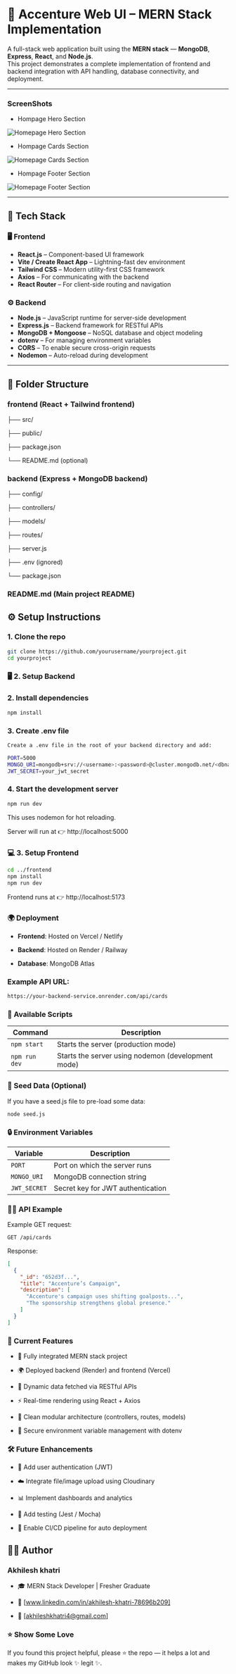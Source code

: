 # 🚀 Accenture Web UI – MERN Stack Implementation

A full-stack web application built using the **MERN stack** — **MongoDB**, **Express**, **React**, and **Node.js**.  
This project demonstrates a complete implementation of frontend and backend integration with API handling, database connectivity, and deployment.

---

### ScreenShots

- Hompage Hero Section

![Homepage Hero Section](./screenshots/Screenshot-2025-10-06-002648.png)

- Hompage Cards Section

![Homepage Cards Section](./screenshots/Screenshot-2025-10-06-002815.png)

- Hompage Footer Section

![Homepage Footer Section](./screenshots/Screenshot-2025-10-06-002908.png)

---

## 🧠 Tech Stack

### 🖥️ Frontend
- **React.js** – Component-based UI framework
- **Vite / Create React App** – Lightning-fast dev environment
- **Tailwind CSS** – Modern utility-first CSS framework
- **Axios** – For communicating with the backend
- **React Router** – For client-side routing and navigation

### ⚙️ Backend
- **Node.js** – JavaScript runtime for server-side development
- **Express.js** – Backend framework for RESTful APIs
- **MongoDB + Mongoose** – NoSQL database and object modeling
- **dotenv** – For managing environment variables
- **CORS** – To enable secure cross-origin requests
- **Nodemon** – Auto-reload during development

---

## 📁 Folder Structure


### frontend (React + Tailwind frontend)

├── src/

├── public/

├── package.json

└── README.md (optional)

### backend (Express + MongoDB backend)

├── config/

├── controllers/

├── models/

├── routes/

├── server.js

├── .env (ignored)

└── package.json

### README.md (Main project README)



## ⚙️ Setup Instructions

### 1. Clone the repo
```bash
git clone https://github.com/yourusername/yourproject.git
cd yourproject 
```

### 🖥️ 2. Setup Backend

### 2. Install dependencies
```bash
npm install
```

### 3. Create .env file
```bash
Create a .env file in the root of your backend directory and add:

PORT=5000
MONGO_URI=mongodb+srv://<username>:<password>@cluster.mongodb.net/<dbname>
JWT_SECRET=your_jwt_secret
```

### 4. Start the development server
```bash
npm run dev
```

This uses nodemon for hot reloading.

Server will run at 👉 http://localhost:5000


### 💻 3. Setup Frontend
```bash
cd ../frontend
npm install
npm run dev
```

Frontend runs at 👉 http://localhost:5173

### 🌍 Deployment

- **Frontend**: Hosted on Vercel / Netlify

- **Backend**: Hosted on Render / Railway

- **Database**: MongoDB Atlas

### Example API URL:
```bash
https://your-backend-service.onrender.com/api/cards
```

### 🧾 Available Scripts

| Command       | Description                                        |
| ------------- | -------------------------------------------------- |
| `npm start`   | Starts the server (production mode)                |
| `npm run dev` | Starts the server using nodemon (development mode) |


### 🌱 Seed Data (Optional)

If you have a seed.js file to pre-load some data:
```bash
node seed.js
```

### 🔒 Environment Variables

| Variable     | Description                       |
| ------------ | --------------------------------- |
| `PORT`       | Port on which the server runs     |
| `MONGO_URI`  | MongoDB connection string         |
| `JWT_SECRET` | Secret key for JWT authentication |

### 🧑‍💻 API Example
Example GET request:
```bash
GET /api/cards
```
Response:
```json
[
  {
    "_id": "652d3f...",
    "title": "Accenture’s Campaign",
    "description": [
      "Accenture's campaign uses shifting goalposts...",
      "The sponsorship strengthens global presence."
    ]
  }
]
```

### 🚀 Current Features

- 🔐 Fully integrated MERN stack project

- 🌍 Deployed backend (Render) and frontend (Vercel)

- 🧠 Dynamic data fetched via RESTful APIs

- ⚡ Real-time rendering using React + Axios

- 🧩 Clean modular architecture (controllers, routes, models)

- 📁 Secure environment variable management with dotenv

### 🛠 Future Enhancements

- 🧾 Add user authentication (JWT)

- ☁️ Integrate file/image upload using Cloudinary

- 📊 Implement dashboards and analytics

- 🧪 Add testing (Jest / Mocha)

- 🔄 Enable CI/CD pipeline for auto deployment


## 🧑‍💻 Author

### Akhilesh khatri

- 🎓 MERN Stack Developer | Fresher Graduate

- 💼 [www.linkedin.com/in/akhilesh-khatri-78696b209]

- 📧 [akhileshkhatri4@gmail.com]


### ⭐️ Show Some Love

If you found this project helpful, please ⭐ the repo — it helps a lot and makes my GitHub look ✨ legit ✨.